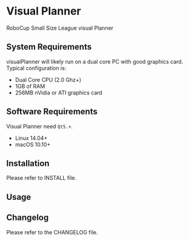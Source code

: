 Visual Planner
=====

RoboCup Small Size League visual Planner


System Requirements
-----------------------

visualPlanner will likely run on a dual core PC with good graphics card. Typical configuration is:

- Dual Core CPU (2.0 Ghz+)
- 1GB of RAM
- 256MB nVidia or ATI graphics card


Software Requirements
---------------------

Visual Planner need `Qt5.+`.

- Linux 14.04+
- macOS 10.10+

Installation
------------

Please refer to INSTALL file.


Usage
-----




Changelog
---------

Please refer to the CHANGELOG file.

